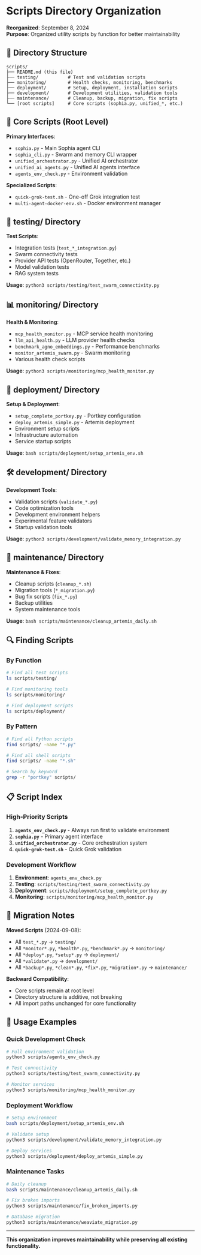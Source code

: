 # Scripts Directory Organization

**Reorganized**: September 8, 2024  
**Purpose**: Organized utility scripts by function for better maintainability

## 📁 Directory Structure

```
scripts/
├── README.md (this file)
├── testing/           # Test and validation scripts
├── monitoring/        # Health checks, monitoring, benchmarks
├── deployment/        # Setup, deployment, installation scripts
├── development/       # Development utilities, validation tools
├── maintenance/       # Cleanup, backup, migration, fix scripts
└── [root scripts]     # Core scripts (sophia.py, unified_*, etc.)
```

## 🔧 Core Scripts (Root Level)

**Primary Interfaces**:
- `sophia.py` - Main Sophia agent CLI
- `sophia_cli.py` - Swarm and memory CLI wrapper
- `unified_orchestrator.py` - Unified AI orchestrator
- `unified_ai_agents.py` - Unified AI agents interface
- `agents_env_check.py` - Environment validation

**Specialized Scripts**:
- `quick-grok-test.sh` - One-off Grok integration test
- `multi-agent-docker-env.sh` - Docker environment manager

## 🧪 testing/ Directory

**Test Scripts**:
- Integration tests (`test_*_integration.py`)
- Swarm connectivity tests
- Provider API tests (OpenRouter, Together, etc.)
- Model validation tests
- RAG system tests

**Usage**: `python3 scripts/testing/test_swarm_connectivity.py`

## 📊 monitoring/ Directory

**Health & Monitoring**:
- `mcp_health_monitor.py` - MCP service health monitoring
- `llm_api_health.py` - LLM provider health checks
- `benchmark_agno_embeddings.py` - Performance benchmarks
- `monitor_artemis_swarm.py` - Swarm monitoring
- Various health check scripts

**Usage**: `python3 scripts/monitoring/mcp_health_monitor.py`

## 🚀 deployment/ Directory

**Setup & Deployment**:
- `setup_complete_portkey.py` - Portkey configuration
- `deploy_artemis_simple.py` - Artemis deployment
- Environment setup scripts
- Infrastructure automation
- Service startup scripts

**Usage**: `bash scripts/deployment/setup_artemis_env.sh`

## 🛠️ development/ Directory

**Development Tools**:
- Validation scripts (`validate_*.py`)
- Code optimization tools
- Development environment helpers
- Experimental feature validators
- Startup validation tools

**Usage**: `python3 scripts/development/validate_memory_integration.py`

## 🧹 maintenance/ Directory

**Maintenance & Fixes**:
- Cleanup scripts (`cleanup_*.sh`)
- Migration tools (`*_migration.py`)
- Bug fix scripts (`fix_*.py`)
- Backup utilities
- System maintenance tools

**Usage**: `bash scripts/maintenance/cleanup_artemis_daily.sh`

## 🔍 Finding Scripts

### By Function
```bash
# Find all test scripts
ls scripts/testing/

# Find monitoring tools
ls scripts/monitoring/

# Find deployment scripts
ls scripts/deployment/
```

### By Pattern
```bash
# Find all Python scripts
find scripts/ -name "*.py"

# Find all shell scripts
find scripts/ -name "*.sh"

# Search by keyword
grep -r "portkey" scripts/
```

## 📋 Script Index

### High-Priority Scripts
1. **`agents_env_check.py`** - Always run first to validate environment
2. **`sophia.py`** - Primary agent interface
3. **`unified_orchestrator.py`** - Core orchestration system
4. **`quick-grok-test.sh`** - Quick Grok validation

### Development Workflow
1. **Environment**: `agents_env_check.py`
2. **Testing**: `scripts/testing/test_swarm_connectivity.py`
3. **Deployment**: `scripts/deployment/setup_complete_portkey.py`
4. **Monitoring**: `scripts/monitoring/mcp_health_monitor.py`

## 🔄 Migration Notes

**Moved Scripts** (2024-09-08):
- All `test_*.py` → `testing/`
- All `*monitor*.py`, `*health*.py`, `*benchmark*.py` → `monitoring/`
- All `*deploy*.py`, `*setup*.py` → `deployment/`
- All `*validate*.py` → `development/`
- All `*backup*.py`, `*clean*.py`, `*fix*.py`, `*migration*.py` → `maintenance/`

**Backward Compatibility**:
- Core scripts remain at root level
- Directory structure is additive, not breaking
- All import paths unchanged for core functionality

## 🎯 Usage Examples

### Quick Development Check
```bash
# Full environment validation
python3 scripts/agents_env_check.py

# Test connectivity
python3 scripts/testing/test_swarm_connectivity.py

# Monitor services
python3 scripts/monitoring/mcp_health_monitor.py
```

### Deployment Workflow
```bash
# Setup environment
bash scripts/deployment/setup_artemis_env.sh

# Validate setup
python3 scripts/development/validate_memory_integration.py

# Deploy services
python3 scripts/deployment/deploy_artemis_simple.py
```

### Maintenance Tasks
```bash
# Daily cleanup
bash scripts/maintenance/cleanup_artemis_daily.sh

# Fix broken imports
python3 scripts/maintenance/fix_broken_imports.py

# Database migration
python3 scripts/maintenance/weaviate_migration.py
```

---

**This organization improves maintainability while preserving all existing functionality.**
